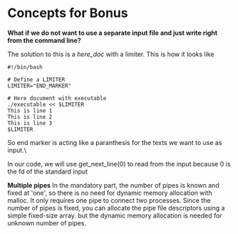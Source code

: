 # Concepts for Bonus

**What if we do not want to use a separate input file and just write right from the command line?**

The solution to this is a *here_doc* with a limiter. This is how it looks like
```
#!/bin/bash

# Define a LIMITER
LIMITER="END_MARKER"

# Here document with executable
./executable << $LIMITER
This is line 1
This is line 2
This is line 3
$LIMITER
```
So end marker is acting like a paranthesis for the texts we want to use as input.\

In our code, we will use get_next_line(0) to read from the input because 0 is the fd of the standard input

**Multiple pipes**
In the mandatory part, the number of pipes is known and fixed at 'one', so there is no need for dynamic memory allocation with malloc.  It only requires one pipe to connect two processes. Since the number of pipes is fixed, you can allocate the pipe file descriptors using a simple fixed-size array. but the dynamic memory allocation is needed for unknown number of pipes.
